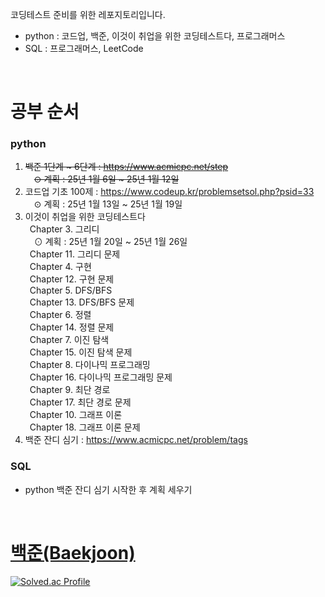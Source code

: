 코딩테스트 준비를 위한 레포지토리입니다.</br>
* python : 코드업, 백준, 이것이 취업을 위한 코딩테스트다, 프로그래머스</br>
* SQL : 프로그래머스, LeetCode</br>

</br>

# 공부 순서
### python
1. ~~백준 1단계 ~ 6단계 : https://www.acmicpc.net/step </br>~~
&ensp;&ensp;~~⊙ 계획 : 25년 1월 6일 ~ 25년 1월 12일 </br>~~
2. 코드업 기초 100제 : https://www.codeup.kr/problemsetsol.php?psid=33 </br>
&ensp;&ensp;⊙ 계획 : 25년 1월 13일 ~ 25년 1월 19일 </br>
3. 이것이 취업을 위한 코딩테스트다 </br>
&ensp;Chapter 3. 그리디 </br>
&ensp;&ensp;⊙ 계획 : 25년 1월 20일 ~ 25년 1월 26일 </br>
&ensp;Chapter 11. 그리디 문제 </br>
&ensp;Chapter 4. 구현 </br>
&ensp;Chapter 12. 구현 문제 </br>
&ensp;Chapter 5. DFS/BFS </br>
&ensp;Chapter 13. DFS/BFS 문제 </br>
&ensp;Chapter 6. 정렬 </br>
&ensp;Chapter 14. 정렬 문제 </br>
&ensp;Chapter 7. 이진 탐색 </br>
&ensp;Chapter 15. 이진 탐색 문제 </br>
&ensp;Chapter 8. 다이나믹 프로그래밍 </br>
&ensp;Chapter 16. 다이나믹 프로그래밍 문제 </br>
&ensp;Chapter 9. 최단 경로 </br>
&ensp;Chapter 17. 최단 경로 문제 </br>
&ensp;Chapter 10. 그래프 이론 </br>
&ensp;Chapter 18. 그래프 이론 문제 </br>
4. 백준 잔디 심기 : https://www.acmicpc.net/problem/tags </br>

### SQL
* python 백준 잔디 심기 시작한 후 계획 세우기

</br>

# [백준(Baekjoon)](https://www.acmicpc.net/)
[![Solved.ac Profile](http://mazassumnida.wtf/api/v2/generate_badge?boj=mldlcl2022)](https://solved.ac/mldlcl2022/)
